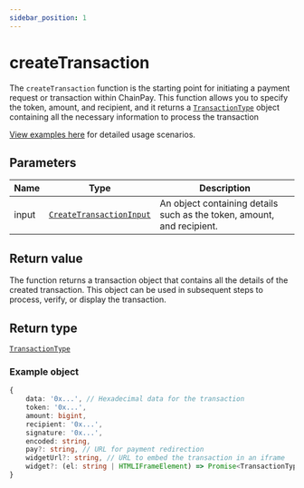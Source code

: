 ```yaml
---
sidebar_position: 1
---
```


# createTransaction

The `createTransaction` function is the starting point for initiating a payment
request or transaction within ChainPay. This function allows you to specify the
token, amount, and recipient, and it returns a
[`TransactionType`](./types#transactiontype) object containing all the necessary
information to process the transaction

[View examples here](./../example#creating-a-transaction) for detailed usage
scenarios.

## Parameters

| Name  | Type                                                       | Description                                                            |
| ----- | ---------------------------------------------------------- | ---------------------------------------------------------------------- |
| input | [`CreateTransactionInput`](./types#createtransactioninput) | An object containing details such as the token, amount, and recipient. |

## Return value

The function returns a transaction object that contains all the details of the
created transaction. This object can be used in subsequent steps to process,
verify, or display the transaction.

## Return type

[`TransactionType`](./types#transactiontype)

### Example object

```ts
{
    data: '0x...', // Hexadecimal data for the transaction
    token: '0x...',
    amount: bigint,
    recipient: '0x...',
    signature: '0x...',
    encoded: string,
    pay?: string, // URL for payment redirection
    widgetUrl?: string, // URL to embed the transaction in an iframe
    widget?: (el: string | HTMLIFrameElement) => Promise<TransactionType> // Resolves when payment is complete
}
```
